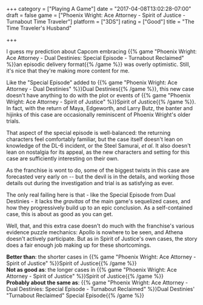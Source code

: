 +++
category = ["Playing A Game"]
date = "2017-04-08T13:02:28-07:00"
draft = false
game = ["Phoenix Wright: Ace Attorney - Spirit of Justice - Turnabout Time Traveler"]
platform = ["3DS"]
rating = ["Good"]
title = "The Time Traveler's Husband"

+++

I guess my prediction about Capcom embracing {{% game "Phoenix Wright: Ace Attorney - Dual Destinies: Special Episode - Turnabout Reclaimed" %}}an episodic delivery format{{% /game %}} was overly optimistic.  Still, it's nice that they're making more content for me.

Like the "Special Episode" added to {{% game "Phoenix Wright: Ace Attorney - Dual Destinies" %}}Dual Destinies{{% /game %}}, this new case doesn't have anything to do with the plot or events of {{% game "Phoenix Wright: Ace Attorney - Spirit of Justice" %}}Spirit of Justice{{% /game %}}.  In fact, with the return of Maya, Edgeworth, and Larry Butz, the banter and hijinks of this case are occasionally reminiscent of Phoenix Wright's older trials.

That aspect of the special episode is well-balanced: the returning characters feel comfortably familiar, but the case itself doesn't lean on knowledge of the DL-6 incident, or the Steel Samurai, <i>et al</i>.  It also doesn't lean on nostalgia for its appeal, as the new characters and setting for this case are sufficiently interesting on their own.

As the franchise is wont to do, some of the biggest twists in this case are forecasted very early on -- but the devil is in the details, and working those details out during the investigation and trial is as satisfying as ever.

The only real failing here is that - like the Special Episode from Dual Destinies - it lacks the <i>gravitas</i> of the main game's sequelized cases, and how they progressively build up to an epic conclusion.  As a self-contained case, this is about as good as you can get.

Well, that, and this extra case doesn't do much with the franchise's various evidence puzzle mechanics: Apollo is nowhere to be seen, and Athena doesn't actively participate.  But as in Spirit of Justice's own cases, the story does a fair enough job making up for these shortcomings.

<b>Better than</b>: the shorter cases in {{% game "Phoenix Wright: Ace Attorney - Spirit of Justice" %}}Spirit of Justice{{% /game %}}  
<b>Not as good as</b>: the longer cases in {{% game "Phoenix Wright: Ace Attorney - Spirit of Justice" %}}Spirit of Justice{{% /game %}}  
<b>Probably about the same as</b>: {{% game "Phoenix Wright: Ace Attorney - Dual Destinies: Special Episode - Turnabout Reclaimed" %}}Dual Destinies' "Turnabout Reclaimed" Special Episode{{% /game %}}
